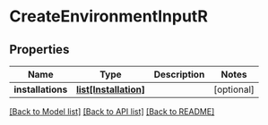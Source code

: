 # CreateEnvironmentInputR

## Properties
Name | Type | Description | Notes
------------ | ------------- | ------------- | -------------
**installations** | [**list[Installation]**](Installation.md) |  | [optional] 

[[Back to Model list]](../README.md#documentation-for-models) [[Back to API list]](../README.md#documentation-for-api-endpoints) [[Back to README]](../README.md)

